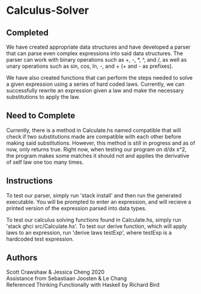 # Calculus-Solver
## Completed
We have created appropriate data structures and have developed a parser that can parse even complex expressions into said data structures. The parser can work with binary operations such as +, -, *, ^, and /, as well as unary operations such as sin, cos, ln, -, and + (+ and - as prefixes).  
  
We have also created functions that can perform the steps needed to solve a given expression using a series of hard coded laws. Currently, we can successfully rewrite an expression given a law and make the necessary substitutions to apply the law.  

## Need to Complete
Currently, there is a method in Calculate.hs named compatible that will check if two substitutions made are compatible with each other before making said substitutions.  However, this method is still in progress and as of now, only returns true.  Right now, when testing our program on d/dx x^2, the program makes some matches it should not and applies the derivative of self law one too many times.

## Instructions
To test our parser, simply run 'stack install' and then run the generated executable. You will be prompted to enter an expression, and will recieve a printed version of the expression parsed into data types.  
  
To test our calculus solving functions found in Calculate.hs, simply run 'stack ghci src/Calculate.hs'. To test our derive function, which will apply laws to an expression, run 'derive laws testExp', where testExp is a hardcoded test expression.

## Authors
Scott Crawshaw & Jessica Cheng 2020  
Assistance from Sebastiaan Joosten & Le Chang  
Referenced Thinking Functionally with Haskell by Richard Bird

